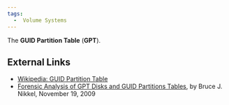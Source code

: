 ```yaml
---
tags:
  -  Volume Systems
---
```

The **GUID Partition Table** (**GPT**).

## External Links

- [Wikipedia: GUID Partition
  Table](http://en.wikipedia.org/wiki/GUID_Partition_Table)
- [Forensic Analysis of GPT Disks and GUID Partitions
  Tables](http://digitalforensics.ch/nikkel09.pdf), by Bruce J. Nikkel,
  November 19, 2009

